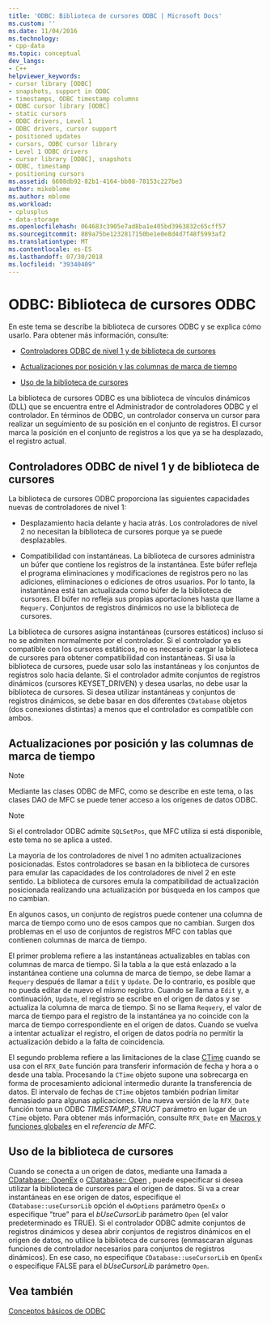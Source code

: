 ```yaml
---
title: 'ODBC: Biblioteca de cursores ODBC | Microsoft Docs'
ms.custom: ''
ms.date: 11/04/2016
ms.technology:
- cpp-data
ms.topic: conceptual
dev_langs:
- C++
helpviewer_keywords:
- cursor library [ODBC]
- snapshots, support in ODBC
- timestamps, ODBC timestamp columns
- ODBC cursor library [ODBC]
- static cursors
- ODBC drivers, Level 1
- ODBC drivers, cursor support
- positioned updates
- cursors, ODBC cursor library
- Level 1 ODBC drivers
- cursor library [ODBC], snapshots
- ODBC, timestamp
- positioning cursors
ms.assetid: 6608db92-82b1-4164-bb08-78153c227be3
author: mikeblome
ms.author: mblome
ms.workload:
- cplusplus
- data-storage
ms.openlocfilehash: 064683c3905e7ad8ba1e405bd3963832c65cff57
ms.sourcegitcommit: 889a75be1232817150be1e0e8d4d7f48f5993af2
ms.translationtype: MT
ms.contentlocale: es-ES
ms.lasthandoff: 07/30/2018
ms.locfileid: "39340409"
---
```

# <a name="odbc-the-odbc-cursor-library"></a>ODBC: Biblioteca de cursores ODBC
En este tema se describe la biblioteca de cursores ODBC y se explica cómo usarlo. Para obtener más información, consulte:  
  
-   [Controladores ODBC de nivel 1 y de biblioteca de cursores](#_core_the_cursor_library_and_level_1_odbc_drivers)  
  
-   [Actualizaciones por posición y las columnas de marca de tiempo](#_core_positioned_updates_and_timestamp_columns)  
  
-   [Uso de la biblioteca de cursores](#_core_using_the_cursor_library)  
  
 La biblioteca de cursores ODBC es una biblioteca de vínculos dinámicos (DLL) que se encuentra entre el Administrador de controladores ODBC y el controlador. En términos de ODBC, un controlador conserva un cursor para realizar un seguimiento de su posición en el conjunto de registros. El cursor marca la posición en el conjunto de registros a los que ya se ha desplazado, el registro actual.  
  
##  <a name="_core_the_cursor_library_and_level_1_odbc_drivers"></a> Controladores ODBC de nivel 1 y de biblioteca de cursores  
 La biblioteca de cursores ODBC proporciona las siguientes capacidades nuevas de controladores de nivel 1:  
  
-   Desplazamiento hacia delante y hacia atrás. Los controladores de nivel 2 no necesitan la biblioteca de cursores porque ya se puede desplazables.  
  
-   Compatibilidad con instantáneas. La biblioteca de cursores administra un búfer que contiene los registros de la instantánea. Este búfer refleja el programa eliminaciones y modificaciones de registros pero no las adiciones, eliminaciones o ediciones de otros usuarios. Por lo tanto, la instantánea está tan actualizada como búfer de la biblioteca de cursores. El búfer no refleja sus propias aportaciones hasta que llame a `Requery`. Conjuntos de registros dinámicos no use la biblioteca de cursores.  
  
 La biblioteca de cursores asigna instantáneas (cursores estáticos) incluso si no se admiten normalmente por el controlador. Si el controlador ya es compatible con los cursores estáticos, no es necesario cargar la biblioteca de cursores para obtener compatibilidad con instantáneas. Si usa la biblioteca de cursores, puede usar solo las instantáneas y los conjuntos de registros solo hacia delante. Si el controlador admite conjuntos de registros dinámicos (cursores KEYSET_DRIVEN) y desea usarlas, no debe usar la biblioteca de cursores. Si desea utilizar instantáneas y conjuntos de registros dinámicos, se debe basar en dos diferentes `CDatabase` objetos (dos conexiones distintas) a menos que el controlador es compatible con ambos.  
  
##  <a name="_core_positioned_updates_and_timestamp_columns"></a> Actualizaciones por posición y las columnas de marca de tiempo  
  
> [!NOTE]
>  Mediante las clases ODBC de MFC, como se describe en este tema, o las clases DAO de MFC se puede tener acceso a los orígenes de datos ODBC.  
  
> [!NOTE]
>  Si el controlador ODBC admite `SQLSetPos`, que MFC utiliza si está disponible, este tema no se aplica a usted.  
  
 La mayoría de los controladores de nivel 1 no admiten actualizaciones posicionadas. Estos controladores se basan en la biblioteca de cursores para emular las capacidades de los controladores de nivel 2 en este sentido. La biblioteca de cursores emula la compatibilidad de actualización posicionada realizando una actualización por búsqueda en los campos que no cambian.  
  
 En algunos casos, un conjunto de registros puede contener una columna de marca de tiempo como uno de esos campos que no cambian. Surgen dos problemas en el uso de conjuntos de registros MFC con tablas que contienen columnas de marca de tiempo.  
  
 El primer problema refiere a las instantáneas actualizables en tablas con columnas de marca de tiempo. Si la tabla a la que está enlazado a la instantánea contiene una columna de marca de tiempo, se debe llamar a `Requery` después de llamar a `Edit` y `Update`. De lo contrario, es posible que no pueda editar de nuevo el mismo registro. Cuando se llama a `Edit` y, a continuación, `Update`, el registro se escribe en el origen de datos y se actualiza la columna de marca de tiempo. Si no se llama `Requery`, el valor de marca de tiempo para el registro de la instantánea ya no coincide con la marca de tiempo correspondiente en el origen de datos. Cuando se vuelva a intentar actualizar el registro, el origen de datos podría no permitir la actualización debido a la falta de coincidencia.  
  
 El segundo problema refiere a las limitaciones de la clase [CTime](../../atl-mfc-shared/reference/ctime-class.md) cuando se usa con el `RFX_Date` función para transferir información de fecha y hora a o desde una tabla. Procesando la `CTime` objeto supone una sobrecarga en forma de procesamiento adicional intermedio durante la transferencia de datos. El intervalo de fechas de `CTime` objetos también podrían limitar demasiado para algunas aplicaciones. Una nueva versión de la `RFX_Date` función toma un ODBC *TIMESTAMP_STRUCT* parámetro en lugar de un `CTime` objeto. Para obtener más información, consulte `RFX_Date` en [Macros y funciones globales](../../mfc/reference/mfc-macros-and-globals.md) en el *referencia de MFC*.  

  
##  <a name="_core_using_the_cursor_library"></a> Uso de la biblioteca de cursores  
 Cuando se conecta a un origen de datos, mediante una llamada a [CDatabase:: OpenEx](../../mfc/reference/cdatabase-class.md#openex) o [CDatabase:: Open](../../mfc/reference/cdatabase-class.md#open) , puede especificar si desea utilizar la biblioteca de cursores para el origen de datos. Si va a crear instantáneas en ese origen de datos, especifique el `CDatabase::useCursorLib` opción el `dwOptions` parámetro `OpenEx` o especifique "true" para el *bUseCursorLib* parámetro `Open` (el valor predeterminado es TRUE). Si el controlador ODBC admite conjuntos de registros dinámicos y desea abrir conjuntos de registros dinámicos en el origen de datos, no utilice la biblioteca de cursores (enmascaran algunas funciones de controlador necesarios para conjuntos de registros dinámicos). En ese caso, no especifique `CDatabase::useCursorLib` en `OpenEx` o especifique FALSE para el *bUseCursorLib* parámetro `Open`.  
  
## <a name="see-also"></a>Vea también  
 [Conceptos básicos de ODBC](../../data/odbc/odbc-basics.md)